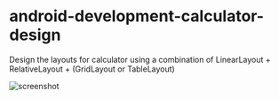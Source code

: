 # android-development-calculator-design
Design the layouts for calculator
using a combination of LinearLayout + RelativeLayout + (GridLayout or TableLayout)

![screenshot](quiz1.png)

